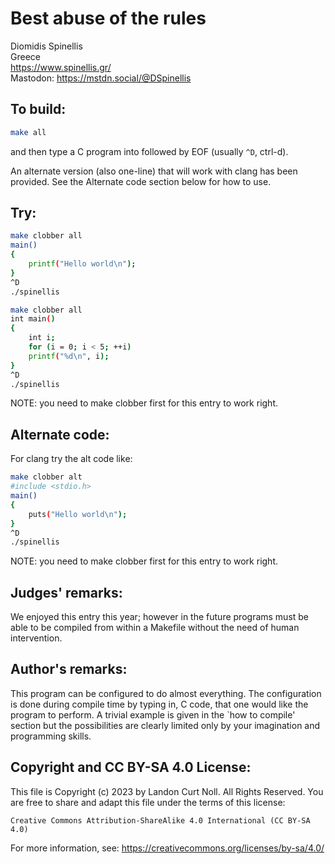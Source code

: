 # Best abuse of the rules

Diomidis Spinellis  
Greece  
<https://www.spinellis.gr/>  
Mastodon: <https://mstdn.social/@DSpinellis>

## To build:

```sh
make all
```

and then type a C program into followed by EOF (usually `^D`, ctrl-d).

An alternate version (also one-line) that will work with clang has been
provided. See the Alternate code section below for how to use.

## Try:

```sh
make clobber all
main()
{
    printf("Hello world\n");
}
^D
./spinellis

make clobber all
int main()
{
    int i;
    for (i = 0; i < 5; ++i)
	printf("%d\n", i);
}
^D
./spinellis
```

NOTE: you need to make clobber first for this entry to work right.

## Alternate code:

For clang try the alt code like:

```sh
make clobber alt
#include <stdio.h>
main()
{
    puts("Hello world\n");
}
^D
./spinellis

```

NOTE: you need to make clobber first for this entry to work right.

## Judges' remarks:

We enjoyed this entry this year; however in the future programs must be able to
be compiled from within a Makefile without the need of human intervention.


## Author's remarks:

This program can be configured to do almost everything.  The configuration is
done during compile time by typing in, C code, that one would like the program
to perform.  A trivial example is given in the `how to compile' section but the
possibilities are clearly limited only by your imagination and programming
skills.

## Copyright and CC BY-SA 4.0 License:

This file is Copyright (c) 2023 by Landon Curt Noll.  All Rights Reserved.
You are free to share and adapt this file under the terms of this license:

    Creative Commons Attribution-ShareAlike 4.0 International (CC BY-SA 4.0)

For more information, see: https://creativecommons.org/licenses/by-sa/4.0/
